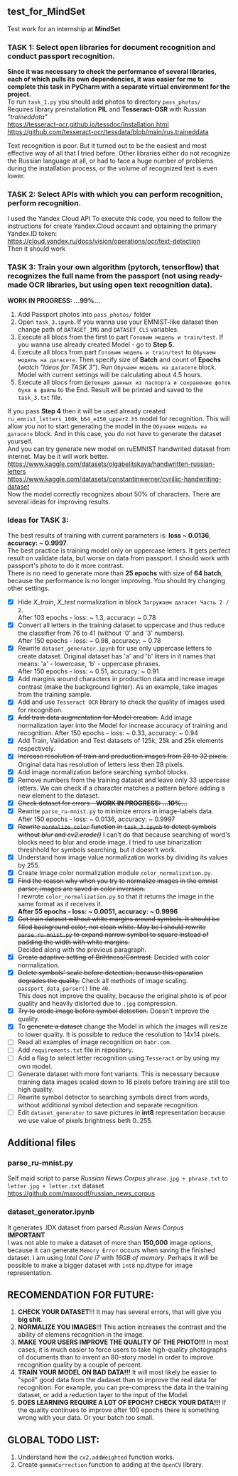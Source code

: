## test_for_MindSet
Test work for an internship at **MindSet**

### TASK 1: Select open libraries for document recognition and conduct passport recognition.  
**Since it was necessary to check the performance of several libraries, each of which pulls its own dependencies, it was easier for me to complete this task in PyCharm with a separate virtual environment for the project.**  
To run `task_1.py` you should add photos to directory `pass_photos/`  
Requires library preinstallation **PIL** and **Tesseract-OSR** with Russian *"traineddata"*  
<https://tesseract-ocr.github.io/tessdoc/Installation.html>  
<https://github.com/tesseract-ocr/tessdata/blob/main/rus.traineddata>  

Text recognition is poor. But it turned out to be the easiest and most effective way of all that I tried before. Other libraries either do not recognize the Russian language at all, or had to face a huge number of problems during the installation process, or the volume of recognized text is even lower.

### TASK 2: Select APIs with which you can perform recognition, perform recognition.  
I used the Yandex Cloud API
To execute this code, you need to follow the instructions for create Yandex.Cloud accaunt and obtaining the primary Yandex.ID token:  
<https://cloud.yandex.ru/docs/vision/operations/ocr/text-detection>  
Then it should work

### TASK 3: Train your own algorithm (pytorch, tensorflow) that recognizes the full name from the passport (not using ready-made OCR libraries, but using open text recognition data).  
**WORK IN PROGRESS: ...99%...**  
1. Add Passport photos into `pass_photos/` folder  
2. Open `task_3.ipynb`. If you wanna use your EMNIST-like dataset then change path of `DATASET_IMG` and `DATASET_CLS` variables.  
3. Execute all blocs from the first to part `Готовим модель и train/test`. If you wanna use already created Model - go to **Step 5.**  
4. Execute all blocs from part `Готовим модель и train/test` to `Обучаем модель на датасете`. Then specify size of **Batch** and count of **Epochs** (*watch "Ideas for TASK 3"*). Run `Обучаем модель на датасете` block. Model with current settings will be calculating about 4.5 hours.  
5. Execute all blocs from `Детекция данных из паспорта и сохранение фоток букв в файлы` to the End. Result will be printed and saved to the `task_3.txt` file.  

If you pass **Step 4** then it will be used already created `ru_emnist_letters_100k_b64_e150_upper2.h5` model for recognition. This will allow you not to start generating the model in the `Обучаем модель на датасете` block. And in this case, you do not have to generate the dataset yourself.  
And you can try generate new model on ruEMNIST handwrited dataset from internet. May be it will work better.  
<https://www.kaggle.com/datasets/olgabelitskaya/handwritten-russian-letters>  
<https://www.kaggle.com/datasets/constantinwerner/cyrillic-handwriting-dataset>  
Now the model correctly recognizes about 50% of characters. There are several ideas for improving results.  

### Ideas for TASK 3:  
The best results of training with current parameters is: **loss ~ 0.0136**, **accuracy: ~ 0.9997**.  
The best practice is training model only on uppercase letters. It gets perfect result on validate data, but worse on data from passport. I should work with passport's photo to do it more contrast.  
There is no need to generate more than **25 epochs** with size of **64 batch**, because the performance is no longer improving. You should try changing other settings.
- [x] Hide *X_train*, *X_test* normalization in block `Загружаем датасет Часть 2 / 2`.  
After 103 epochs - loss: ~ 1.3, accuracy: ~ 0.78
- [x] Convert all letters in the training dataset to uppercase and thus reduce the classifier from 76 to 41 (without '0' and '3' numbers).  
After 150 epochs - loss: ~ 0.98, accuracy: ~ 0.78
- [x] Rewrite `dataset_generator.ipynb` for use only uppercase letters to create dataset. Original dataset has 'a' and 'b' liters in it names that means: 'a' - lowercase, 'b' - uppercase phrases.  
After 150 epochs - loss: ~ 0.51, accuracy: ~ 0.91
- [x] Add margins around characters in production data and increase image contrast (make the background lighter). As an example, take images from the training sample.
- [x] Add and use `Tesseract OCR` library to check the quality of images used for recognition.
- [x] ~~Add train data augmentation for Model creation.~~ Add image normalization layer into the Model for increase accuracy of training and recognition.
After 150 epochs - loss: ~ 0.33, accuracy: ~ 0.94
- [x] Add Train, Validation and Test datasets of 125k, 25k and 25k elements respectively.
- [x] ~~Increase resolution of train and production images from 28 to 32 pixels.~~ Original data has resolution of letters less then 28 pixels.
- [x] Add image normalization before searching symbol blocks.
- [x] Remove numbers from the training dataset and leave only 33 uppercase letters. We can check if a character matches a pattern before adding a new element to the dataset.
- [x] ~~Check dataset for errors - **WORK IN PROGRESS: ...10%...**~~
- [x] Rewrite `parse_ru-mnist.py` to minimize errors in image-labels data.  
After 150 epochs - loss: ~ 0.0136, accuracy: ~ 0.9997
- [x] ~~Rewrite `normalize_color` function in `task_3.ipynb` to detect symbols without *blur* and *cv2.erode()*~~ I can't do that because searching of word's blocks need to blur and erode image. I tried to use binarization threshhold for symbols searching, but it doesn't work.
- [x] Understand how image value normalization works by dividing its values by 255.
- [x] Create Image color normalization module `color_normalization.py`.
- [x] ~~Find the reason why when you try to normalize images in the emnist parser, images are saved in color inversion.~~  
I rewrote `color_normalization.py` so that it returns the image in the same format as it receives it.  
**After 55 epochs - loss: ~ 0.0051, accuracy: ~ 0.9996**
- [x] ~~Get train dataset without white margins around symbols. It should be filled background color, not clean white. May be I should rewrite `parse_ru-mnist.py` to expand narrow symbol to square instead of padding the width with white margins.~~  
Decided along with the previous paragraph.
- [x] ~~Create adaptive setting of Brihtness/Contrast.~~ Decided with color normalization.
- [x] ~~Delete symbols' scale before detection, because this oparation degrades the quality.~~ Check all methods of image scaling.  
`passport_data_parser()` line `40`.  
This does not improve the quality, because the original photo is of poor quality and heavily distorted due to `.jpg` compression.
- [x] ~~Try to erode image before symbol detection.~~ Doesn't improve the quality.
- [x] To ~~generate a dataset~~ change the Model in which the images will resize to lower quality. It is possible to reduce the resolution to 14x14 pixels.  
- [ ] Read all examples of image recognition on `habr.com`.  
- [ ] Add `requirements.txt` file in repository.  
- [ ] Add a flag to select letter recognition using `Tesseract` or by using my own model.
- [ ] Generate dataset with more font variants. This is necessary because training data images scaled down to 16 pixels before training are still too high quality.
- [ ] Rewrite symbol detector to searching symbols direct from words, without additional symbol detection and separate recognition.
- [ ] Edit `dataset_generator` to save pictures in **int8** representation because we use value of pixels brightness beth 0..255.

## Additional files
### parse_ru-mnist.py  
Self maid script to parse *Russian News Corpus* `phrase.jpg + phrase.txt` to `letter.jpg + letter.txt` dataset  
<https://github.com/maxoodf/russian_news_corpus>  

### dataset_generator.ipynb  
It generates .IDX dataset from parsed *Russian News Corpus*  
**IMPORTANT**  
I was not able to make a dataset of more than **150,000** image options, because it can generate `Memory Error` occurs when saving the finished dataset. I am using *Intel Core i7* with *16GB of memory*. Perhaps it will be possible to make a bigger dataset with `int8` np.dtype for image representation.

## RECOMENDATION FOR FUTURE:  
1. **CHECK YOUR DATASET**!!! It may has several errors, that will give you **big shit**.  
2. **NORMALIZE YOU IMAGES**!!! This action increases the contrast and the ability of elemens recognition in the image.
3. **MAKE YOUR USERS IMPROVE THE QUALITY OF THE PHOTO!!!** In most cases, it is much easier to force users to take high-quality photographs of documents than to invent an 80-story model in order to improve recognition quality by a couple of percent.
4. **TRAIN YOUR MODEL ON BAD DATA!!!** It will most likely be easier to "spoil" good data from the dadaset than to improve the real data for recognition. For example, you can pre-compress the data in the training dataset, or add a reduction layer to the input of the Model.
5. **DOES LEARNING REQUIRE A LOT OF EPOCH? CHECK YOUR DATA!!!** If the quality continues to improve after 100 epochs there is something wrong with your data. Or your batch too small.  

## GLOBAL TODO LIST:
1. Understand how the `cv2.addWeighted` function works.
2. Create `gammaCorrection` function to adding at the `OpenCV` library.

